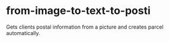 # from-image-to-text-to-posti
Gets clients postal information from a picture and creates parcel automatically. 
